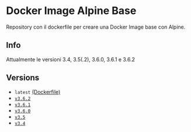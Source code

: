 # Docker Image Alpine Base

Repository con il dockerfile per creare una Docker Image base con Alpine.

## Info

Attualmente le versioni 3.4, 3.5(.2), 3.6.0, 3.6.1 e 3.6.2

## Versions

- `latest` [(Dockerfile)](https://github.com/scolagreco/docker-alpine/blob/master/Dockerfile)
- [`v3.6.2`](https://github.com/scolagreco/docker-alpine/releases/tag/v3.6.2)
- [`v3.6.1`](https://github.com/scolagreco/docker-alpine/releases/tag/v3.6.1)
- [`v3.6.0`](https://github.com/scolagreco/docker-alpine/releases/tag/v3.6.0)
- [`v3.5`](https://github.com/scolagreco/docker-alpine/releases/tag/v3.5)
- [`v3.4`](https://github.com/scolagreco/docker-alpine/releases/tag/v3.4)
